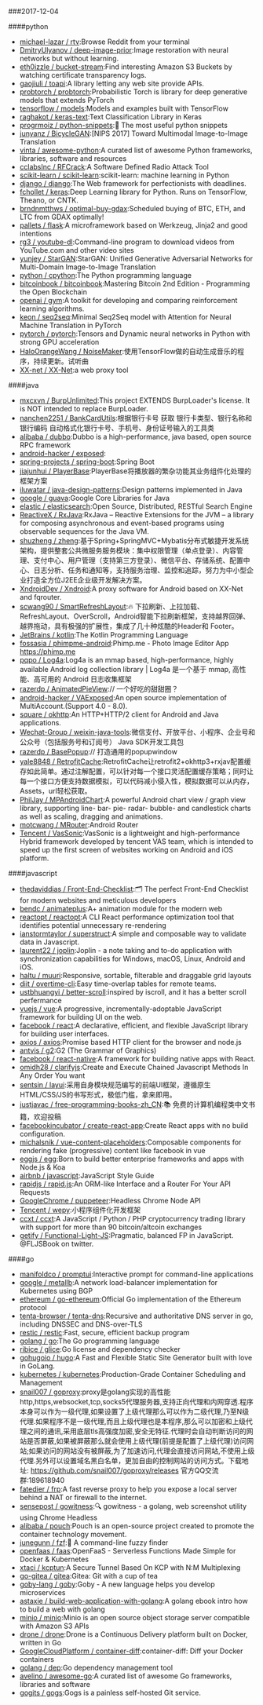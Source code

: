 ###2017-12-04

####python
* [michael-lazar / rtv](https://github.com/michael-lazar/rtv):Browse Reddit from your terminal
* [DmitryUlyanov / deep-image-prior](https://github.com/DmitryUlyanov/deep-image-prior):Image restoration with neural networks but without learning.
* [eth0izzle / bucket-stream](https://github.com/eth0izzle/bucket-stream):Find interesting Amazon S3 Buckets by watching certificate transparency logs.
* [gaojiuli / toapi](https://github.com/gaojiuli/toapi):A library letting any web site provide APIs.
* [probtorch / probtorch](https://github.com/probtorch/probtorch):Probabilistic Torch is library for deep generative models that extends PyTorch
* [tensorflow / models](https://github.com/tensorflow/models):Models and examples built with TensorFlow
* [raghakot / keras-text](https://github.com/raghakot/keras-text):Text Classification Library in Keras
* [progrmoiz / python-snippets](https://github.com/progrmoiz/python-snippets):💯 The most useful python snippets
* [junyanz / BicycleGAN](https://github.com/junyanz/BicycleGAN):[NIPS 2017] Toward Multimodal Image-to-Image Translation
* [vinta / awesome-python](https://github.com/vinta/awesome-python):A curated list of awesome Python frameworks, libraries, software and resources
* [cclabsInc / RFCrack](https://github.com/cclabsInc/RFCrack):A Software Defined Radio Attack Tool
* [scikit-learn / scikit-learn](https://github.com/scikit-learn/scikit-learn):scikit-learn: machine learning in Python
* [django / django](https://github.com/django/django):The Web framework for perfectionists with deadlines.
* [fchollet / keras](https://github.com/fchollet/keras):Deep Learning library for Python. Runs on TensorFlow, Theano, or CNTK.
* [brndnmtthws / optimal-buy-gdax](https://github.com/brndnmtthws/optimal-buy-gdax):Scheduled buying of BTC, ETH, and LTC from GDAX optimally!
* [pallets / flask](https://github.com/pallets/flask):A microframework based on Werkzeug, Jinja2 and good intentions
* [rg3 / youtube-dl](https://github.com/rg3/youtube-dl):Command-line program to download videos from YouTube.com and other video sites
* [yunjey / StarGAN](https://github.com/yunjey/StarGAN):StarGAN: Unified Generative Adversarial Networks for Multi-Domain Image-to-Image Translation
* [python / cpython](https://github.com/python/cpython):The Python programming language
* [bitcoinbook / bitcoinbook](https://github.com/bitcoinbook/bitcoinbook):Mastering Bitcoin 2nd Edition - Programming the Open Blockchain
* [openai / gym](https://github.com/openai/gym):A toolkit for developing and comparing reinforcement learning algorithms.
* [keon / seq2seq](https://github.com/keon/seq2seq):Minimal Seq2Seq model with Attention for Neural Machine Translation in PyTorch
* [pytorch / pytorch](https://github.com/pytorch/pytorch):Tensors and Dynamic neural networks in Python with strong GPU acceleration
* [HaloOrangeWang / NoiseMaker](https://github.com/HaloOrangeWang/NoiseMaker):使用TensorFlow做的自动生成音乐的程序，持续更新。试听曲
* [XX-net / XX-Net](https://github.com/XX-net/XX-Net):a web proxy tool

####java
* [mxcxvn / BurpUnlimited](https://github.com/mxcxvn/BurpUnlimited):This project EXTENDS BurpLoader's license. It is NOT intended to replace BurpLoader.
* [nanchen2251 / BankCardUtils](https://github.com/nanchen2251/BankCardUtils):根据银行卡号 获取 银行卡类型、银行名称和银行编码 自动格式化银行卡号、手机号、身份证号输入的工具类
* [alibaba / dubbo](https://github.com/alibaba/dubbo):Dubbo is a high-performance, java based, open source RPC framework
* [android-hacker / exposed](https://github.com/android-hacker/exposed):
* [spring-projects / spring-boot](https://github.com/spring-projects/spring-boot):Spring Boot
* [jiajunhui / PlayerBase](https://github.com/jiajunhui/PlayerBase):PlayerBase将播放器的繁杂功能其业务组件化处理的框架方案
* [iluwatar / java-design-patterns](https://github.com/iluwatar/java-design-patterns):Design patterns implemented in Java
* [google / guava](https://github.com/google/guava):Google Core Libraries for Java
* [elastic / elasticsearch](https://github.com/elastic/elasticsearch):Open Source, Distributed, RESTful Search Engine
* [ReactiveX / RxJava](https://github.com/ReactiveX/RxJava):RxJava – Reactive Extensions for the JVM – a library for composing asynchronous and event-based programs using observable sequences for the Java VM.
* [shuzheng / zheng](https://github.com/shuzheng/zheng):基于Spring+SpringMVC+Mybatis分布式敏捷开发系统架构，提供整套公共微服务服务模块：集中权限管理（单点登录）、内容管理、支付中心、用户管理（支持第三方登录）、微信平台、存储系统、配置中心、日志分析、任务和通知等，支持服务治理、监控和追踪，努力为中小型企业打造全方位J2EE企业级开发解决方案。
* [XndroidDev / Xndroid](https://github.com/XndroidDev/Xndroid):A proxy software for Android based on XX-Net and fqrouter.
* [scwang90 / SmartRefreshLayout](https://github.com/scwang90/SmartRefreshLayout):🔥 下拉刷新、上拉加载、RefreshLayout、OverScroll，Android智能下拉刷新框架，支持越界回弹、越界拖动，具有极强的扩展性，集成了几十种炫酷的Header和 Footer。
* [JetBrains / kotlin](https://github.com/JetBrains/kotlin):The Kotlin Programming Language
* [fossasia / phimpme-android](https://github.com/fossasia/phimpme-android):Phimp.me - Photo Image Editor App https://phimp.me
* [pqpo / Log4a](https://github.com/pqpo/Log4a):Log4a is an mmap based, high-performance, highly available Android log collection library | Log4a 是一个基于 mmap, 高性能、高可用的 Android 日志收集框架
* [razerdp / AnimatedPieView](https://github.com/razerdp/AnimatedPieView):// 一个好吃的甜甜圈？
* [android-hacker / VAExposed](https://github.com/android-hacker/VAExposed):An open source implementation of MultiAccount.(Support 4.0 - 8.0).
* [square / okhttp](https://github.com/square/okhttp):An HTTP+HTTP/2 client for Android and Java applications.
* [Wechat-Group / weixin-java-tools](https://github.com/Wechat-Group/weixin-java-tools):微信支付、开放平台、小程序、企业号和公众号（包括服务号和订阅号） Java SDK开发工具包
* [razerdp / BasePopup](https://github.com/razerdp/BasePopup):// 打造通用的popupwindow
* [yale8848 / RetrofitCache](https://github.com/yale8848/RetrofitCache):RetrofitCache让retrofit2+okhttp3+rxjav配置缓存如此简单。通过注解配置，可以针对每一个接口灵活配置缓存策略；同时让每一个接口方便支持数据模拟，可以代码减小侵入性，模拟数据可以从内存，Assets，url轻松获取。
* [PhilJay / MPAndroidChart](https://github.com/PhilJay/MPAndroidChart):A powerful Android chart view / graph view library, supporting line- bar- pie- radar- bubble- and candlestick charts as well as scaling, dragging and animations.
* [motcwang / MRouter](https://github.com/motcwang/MRouter):Android Router
* [Tencent / VasSonic](https://github.com/Tencent/VasSonic):VasSonic is a lightweight and high-performance Hybrid framework developed by tencent VAS team, which is intended to speed up the first screen of websites working on Android and iOS platform.

####javascript
* [thedaviddias / Front-End-Checklist](https://github.com/thedaviddias/Front-End-Checklist):🗂 The perfect Front-End Checklist for modern websites and meticulous developers
* [bendc / animateplus](https://github.com/bendc/animateplus):A+ animation module for the modern web
* [reactopt / reactopt](https://github.com/reactopt/reactopt):A CLI React performance optimization tool that identifies potential unnecessary re-rendering
* [ianstormtaylor / superstruct](https://github.com/ianstormtaylor/superstruct):A simple and composable way to validate data in Javascript.
* [laurent22 / joplin](https://github.com/laurent22/joplin):Joplin - a note taking and to-do application with synchronization capabilities for Windows, macOS, Linux, Android and iOS.
* [haltu / muuri](https://github.com/haltu/muuri):Responsive, sortable, filterable and draggable grid layouts
* [diit / overtime-cli](https://github.com/diit/overtime-cli):Easy time-overlap tables for remote teams.
* [ustbhuangyi / better-scroll](https://github.com/ustbhuangyi/better-scroll):inspired by iscroll, and it has a better scroll perfermance
* [vuejs / vue](https://github.com/vuejs/vue):A progressive, incrementally-adoptable JavaScript framework for building UI on the web.
* [facebook / react](https://github.com/facebook/react):A declarative, efficient, and flexible JavaScript library for building user interfaces.
* [axios / axios](https://github.com/axios/axios):Promise based HTTP client for the browser and node.js
* [antvis / g2](https://github.com/antvis/g2):G2 (The Grammar of Graphics)
* [facebook / react-native](https://github.com/facebook/react-native):A framework for building native apps with React.
* [omidh28 / clarifyjs](https://github.com/omidh28/clarifyjs):Create and Execute Chained Javascript Methods In Any Order You want
* [sentsin / layui](https://github.com/sentsin/layui):采用自身模块规范编写的前端UI框架，遵循原生HTML/CSS/JS的书写形式，极低门槛，拿来即用。
* [justjavac / free-programming-books-zh_CN](https://github.com/justjavac/free-programming-books-zh_CN):📚 免费的计算机编程类中文书籍，欢迎投稿
* [facebookincubator / create-react-app](https://github.com/facebookincubator/create-react-app):Create React apps with no build configuration.
* [michalsnik / vue-content-placeholders](https://github.com/michalsnik/vue-content-placeholders):Composable components for rendering fake (progressive) content like facebook in vue
* [eggjs / egg](https://github.com/eggjs/egg):Born to build better enterprise frameworks and apps with Node.js & Koa
* [airbnb / javascript](https://github.com/airbnb/javascript):JavaScript Style Guide
* [rapidjs / rapid.js](https://github.com/rapidjs/rapid.js):An ORM-like Interface and a Router For Your API Requests
* [GoogleChrome / puppeteer](https://github.com/GoogleChrome/puppeteer):Headless Chrome Node API
* [Tencent / wepy](https://github.com/Tencent/wepy):小程序组件化开发框架
* [ccxt / ccxt](https://github.com/ccxt/ccxt):A JavaScript / Python / PHP cryptocurrency trading library with support for more than 90 bitcoin/altcoin exchanges
* [getify / Functional-Light-JS](https://github.com/getify/Functional-Light-JS):Pragmatic, balanced FP in JavaScript. @FLJSBook on twitter.

####go
* [manifoldco / promptui](https://github.com/manifoldco/promptui):Interactive prompt for command-line applications
* [google / metallb](https://github.com/google/metallb):A network load-balancer implementation for Kubernetes using BGP
* [ethereum / go-ethereum](https://github.com/ethereum/go-ethereum):Official Go implementation of the Ethereum protocol
* [tenta-browser / tenta-dns](https://github.com/tenta-browser/tenta-dns):Recursive and authoritative DNS server in go, including DNSSEC and DNS-over-TLS
* [restic / restic](https://github.com/restic/restic):Fast, secure, efficient backup program
* [golang / go](https://github.com/golang/go):The Go programming language
* [ribice / glice](https://github.com/ribice/glice):Go license and dependency checker
* [gohugoio / hugo](https://github.com/gohugoio/hugo):A Fast and Flexible Static Site Generator built with love in GoLang.
* [kubernetes / kubernetes](https://github.com/kubernetes/kubernetes):Production-Grade Container Scheduling and Management
* [snail007 / goproxy](https://github.com/snail007/goproxy):proxy是golang实现的高性能http,https,websocket,tcp,socks5代理服务器,支持正向代理和内网穿透.程序本身可以作为一级代理,如果设置了上级代理那么可以作为二级代理,乃至N级代理.如果程序不是一级代理,而且上级代理也是本程序,那么可以加密和上级代理之间的通讯,采用底层tls高强度加密,安全无特征.代理时会自动判断访问的网站是否屏蔽,如果被屏蔽那么就会使用上级代理(前提是配置了上级代理)访问网站;如果访问的网站没有被屏蔽,为了加速访问,代理会直接访问网站,不使用上级代理.另外可以设置域名黑白名单，更加自由的控制网站的访问方式。下载地址: https://github.com/snail007/goproxy/releases 官方QQ交流群:189618940
* [fatedier / frp](https://github.com/fatedier/frp):A fast reverse proxy to help you expose a local server behind a NAT or firewall to the internet.
* [sensepost / gowitness](https://github.com/sensepost/gowitness):🔍 gowitness - a golang, web screenshot utility using Chrome Headless
* [alibaba / pouch](https://github.com/alibaba/pouch):Pouch is an open-source project created to promote the container technology movement.
* [junegunn / fzf](https://github.com/junegunn/fzf):🌸 A command-line fuzzy finder
* [openfaas / faas](https://github.com/openfaas/faas):OpenFaaS - Serverless Functions Made Simple for Docker & Kubernetes
* [xtaci / kcptun](https://github.com/xtaci/kcptun):A Secure Tunnel Based On KCP with N:M Multiplexing
* [go-gitea / gitea](https://github.com/go-gitea/gitea):Gitea: Git with a cup of tea
* [goby-lang / goby](https://github.com/goby-lang/goby):Goby - A new language helps you develop microservices
* [astaxie / build-web-application-with-golang](https://github.com/astaxie/build-web-application-with-golang):A golang ebook intro how to build a web with golang
* [minio / minio](https://github.com/minio/minio):Minio is an open source object storage server compatible with Amazon S3 APIs
* [drone / drone](https://github.com/drone/drone):Drone is a Continuous Delivery platform built on Docker, written in Go
* [GoogleCloudPlatform / container-diff](https://github.com/GoogleCloudPlatform/container-diff):container-diff: Diff your Docker containers
* [golang / dep](https://github.com/golang/dep):Go dependency management tool
* [avelino / awesome-go](https://github.com/avelino/awesome-go):A curated list of awesome Go frameworks, libraries and software
* [gogits / gogs](https://github.com/gogits/gogs):Gogs is a painless self-hosted Git service.
